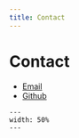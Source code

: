 ```yaml
---
title: Contact
---
```


# Contact

- [Email](mailto:netaigym@gmail.com)
- [Github](https://github.com/IntelLabs/networkgym)


```{figure} network_gym_qr_code.png
---
width: 50%
---
```